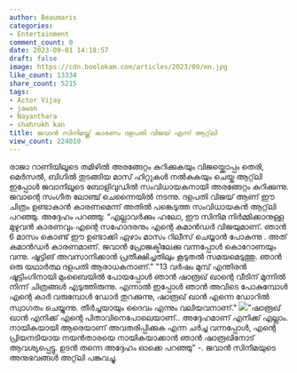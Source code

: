 ```yaml
---
author: Beaumaris
categories:
- Entertainment
comment_count: 0
date: 2023-09-01 14:18:57
draft: false
image: https://cdn.boolokam.com/articles/2023/09/mn.jpg
like_count: 13334
share_count: 5215
tags:
- Actor Vijay
- jawan
- Nayanthara
- shahrukh kan
title: ജവാൻ സിനിമയ്ക്ക് കാരണം ദളപതി വിജയ് എന്ന് ആറ്റ്‌ലി
view_count: 224010
---
```


രാജാ റാണിയിലൂടെ തമിഴിൽ അരങ്ങേറ്റം കുറിക്കുകയും വിജയ്ക്കൊപ്പം തെരി, മെർസൽ, ബിഗിൽ തുടങ്ങിയ മാസ് ഹിറ്റുകൾ നൽകുകയും ചെയ്ത ആറ്റ്‌ലി ഇപ്പോൾ ജവാനിലൂടെ ബോളിവുഡിൽ സംവിധായകനായി അരങ്ങേറ്റം കുറിക്കുന്നു. ജവാന്റെ സംഗീത ലോഞ്ച് ചെന്നൈയിൽ നടന്നു. ദളപതി വിജയ് ആണ് ഈ ചിത്രം ഉണ്ടാകാൻ കാരണമെന്ന് അതിൽ പങ്കെടുത്ത സംവിധായകൻ ആറ്റ്‌ലി പറഞ്ഞു. അദ്ദേഹം പറഞ്ഞു: “എല്ലാവർക്കും ഹലോ, ഈ സിനിമ നിർമ്മിക്കാനുള്ള മുഴുവൻ കാരണവും എന്റെ സഹോദരനും എന്റെ കമാൻഡർ വിജയുമാണ്. ഞാൻ 6 മാസം കൊണ്ട് ഈ ഉണ്ടാക്കി ഏഴാം മാസം റിലീസ് ചെയ്യാൻ പോകുന്നു . അത് കമാൻഡർ കാരണമാണ്. ജവാൻ പ്രോജക്ടിലേക്കു വന്നപ്പോൾ കൊറോണയും വന്നു. ഷൂട്ടിങ് അവസാനിക്കാൻ പ്രതീക്ഷിച്ചതിലും കൂടുതൽ സമയമെടുത്തു. ഞാൻ ഒരു യഥാർത്ഥ ദളപതി ആരാധകനാണ്." "13 വർഷം മുമ്പ് എന്തിരൻ ഷൂട്ടിംഗിനായി മുംബൈയിൽ പോയപ്പോൾ ഞാൻ ഷാരൂഖ് ഖാന്റെ വീടിന് മുന്നിൽ നിന്ന് ചിത്രങ്ങൾ എടുത്തിരുന്നു. എന്നാൽ ഇപ്പോൾ ഞാൻ അവിടെ പോകുമ്പോൾ എന്റെ കാർ വരുമ്പോൾ ഡോർ തുറക്കുന്നു, ഷാരൂഖ് ഖാൻ എന്നെ ഡോറിൽ സ്വാഗതം ചെയ്യുന്നു. തീർച്ചയായും ദൈവം എന്നും വലിയവനാണ്." ![](https://cdn.boolokam.com/articles/2023/09/mn.jpg)"ഷാരൂഖ് ഖാൻ എനിക്ക് എന്റെ പിതാവിനെപോലെയാണ്.. അദ്ദേഹമാണ് എനിക്ക് എല്ലാം. നായികയായി ആരെയാണ് അവതരിപ്പിക്കുക എന്ന ചർച്ച വന്നപ്പോൾ, എന്റെ പ്രിയനടിയായ നയൻതാരയെ നായികയാക്കാൻ ഞാൻ ഷാരൂഖിനോട് ആവശ്യപ്പെട്ടു. ഉടൻ തന്നെ അദ്ദേഹം ഓക്കെ പറഞ്ഞു" -. ജവാൻ സിനിമയുടെ അനുഭവങ്ങൾ അറ്റ്‌ലി പങ്കുവച്ചു.